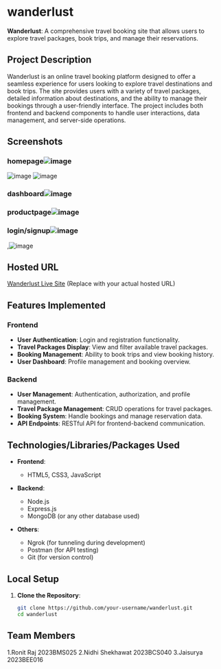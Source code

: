 # wanderlust
**Wanderlust**: A comprehensive travel booking site that allows users to explore travel packages, book trips, and manage their reservations.

## Project Description
Wanderlust is an online travel booking platform designed to offer a seamless experience for users looking to explore travel destinations and book trips. The site provides users with a variety of travel packages, detailed information about destinations, and the ability to manage their bookings through a user-friendly interface. The project includes both frontend and backend components to handle user interactions, data management, and server-side operations.

## Screenshots
### homepage![image](https://github.com/user-attachments/assets/701766d6-9a3e-4be9-8312-e0187f8725e0)

![image](https://github.com/user-attachments/assets/31af8d98-45b5-4bb1-a678-17a1489fc998)
![image](https://github.com/user-attachments/assets/6fca4b5a-d2eb-4840-8075-c474674c212d)

### dashboard![image](https://github.com/user-attachments/assets/54ceadb7-a334-4947-98e6-bb825a2919a8)

### productpage![image](https://github.com/user-attachments/assets/2c714638-10e1-439a-b0c1-1453202b8107)

### login/signup![image](https://github.com/user-attachments/assets/b66078e5-808a-42cf-b3c5-95d9af0c330b)
,![image](https://github.com/user-attachments/assets/2f7d801b-ee40-408b-bac4-8017ce345d61)


## Hosted URL
[Wanderlust Live Site](https://wanderlust.example.com) (Replace with your actual hosted URL)

## Features Implemented
### Frontend
- **User Authentication**: Login and registration functionality.
- **Travel Packages Display**: View and filter available travel packages.
- **Booking Management**: Ability to book trips and view booking history.
- **User Dashboard**: Profile management and booking overview.


### Backend
- **User Management**: Authentication, authorization, and profile management.
- **Travel Package Management**: CRUD operations for travel packages.
- **Booking System**: Handle bookings and manage reservation data.
- **API Endpoints**: RESTful API for frontend-backend communication.

## Technologies/Libraries/Packages Used
- **Frontend**:
  - HTML5, CSS3, JavaScript
  
- **Backend**:
  - Node.js
  - Express.js
  - MongoDB (or any other database used)
- **Others**:
  - Ngrok (for tunneling during development)
  - Postman (for API testing)
  - Git (for version control)

## Local Setup
1. **Clone the Repository**:
   ```bash
   git clone https://github.com/your-username/wanderlust.git
   cd wanderlust
## Team Members
1.Ronit Raj 2023BMS025
2.Nidhi Shekhawat 2023BCS040
3.Jaisurya 2023BEE016
